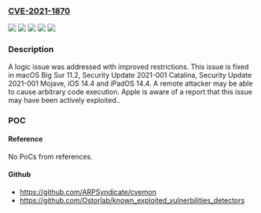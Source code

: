 ### [CVE-2021-1870](https://cve.mitre.org/cgi-bin/cvename.cgi?name=CVE-2021-1870)
![](https://img.shields.io/static/v1?label=Product&message=iOS%20and%20iPadOS&color=blue)
![](https://img.shields.io/static/v1?label=Product&message=macOS&color=blue)
![](https://img.shields.io/static/v1?label=Version&message=%3C%2011.2%20&color=brighgreen)
![](https://img.shields.io/static/v1?label=Version&message=%3C%2014.4%20&color=brighgreen)
![](https://img.shields.io/static/v1?label=Vulnerability&message=A%20remote%20attacker%20may%20be%20able%20to%20cause%20arbitrary%20code%20execution.%20Apple%20is%20aware%20of%20a%20report%20that%20this%20issue%20may%20have%20been%20actively%20exploited.&color=brighgreen)

### Description

A logic issue was addressed with improved restrictions. This issue is fixed in macOS Big Sur 11.2, Security Update 2021-001 Catalina, Security Update 2021-001 Mojave, iOS 14.4 and iPadOS 14.4. A remote attacker may be able to cause arbitrary code execution. Apple is aware of a report that this issue may have been actively exploited..

### POC

#### Reference
No PoCs from references.

#### Github
- https://github.com/ARPSyndicate/cvemon
- https://github.com/Ostorlab/known_exploited_vulnerbilities_detectors

